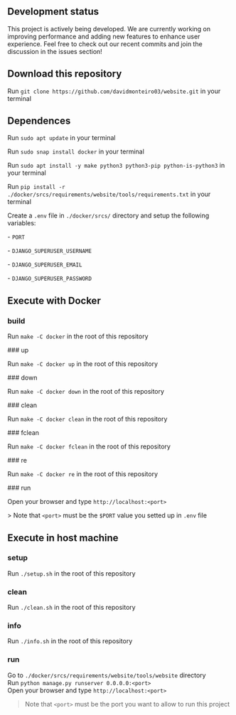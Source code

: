## Development status
<p>This project is actively being developed. We are currently working on improving performance and adding new features to enhance user experience. Feel free to check out our recent commits and join the discussion in the issues section!</p>

## Download this repository
<p>Run <code>git clone https://github.com/davidmonteiro03/website.git</code> in your terminal</p>

## Dependences
<p>Run <code>sudo apt update</code> in your terminal</p>
<p>Run <code>sudo snap install docker</code> in your terminal</p>
<p>Run <code>sudo apt install -y make python3 python3-pip python-is-python3</code> in your terminal</p>
<p>Run <code>pip install -r ./docker/srcs/requirements/website/tools/requirements.txt</code> in your terminal</p>
<p>Create a <code>.env</code> file in <code>./docker/srcs/</code> directory and setup the following variables:</p>
<p>- <code>PORT</code></p>
<p>- <code>DJANGO_SUPERUSER_USERNAME</code></p>
<p>- <code>DJANGO_SUPERUSER_EMAIL</code></p>
<p>- <code>DJANGO_SUPERUSER_PASSWORD</code></p>

## Execute with Docker
### build
<p>Run <code>make -C docker</code> in the root of this repository</p>
### up
<p>Run <code>make -C docker up</code> in the root of this repository</p>
### down
<p>Run <code>make -C docker down</code> in the root of this repository</p>
### clean
<p>Run <code>make -C docker clean</code> in the root of this repository</p>
### fclean
<p>Run <code>make -C docker fclean</code> in the root of this repository</p>
### re
<p>Run <code>make -C docker re</code> in the root of this repository</p>
### run
<p>Open your browser and type <code>http://localhost:&lt;port&gt;</code></p>
<p>> Note that <code>&lt;port&gt;</code> must be the <code>$PORT</code> value you setted up in <code>.env</code> file</p>

## Execute in host machine
### setup
Run `./setup.sh` in the root of this repository
### clean
Run `./clean.sh` in the root of this repository
### info
Run `./info.sh` in the root of this repository
### run
Go to `./docker/srcs/requirements/website/tools/website` directory<br>
Run `python manage.py runserver 0.0.0.0:<port>`<br>
Open your browser and type `http://localhost:<port>`<br>
> Note that `<port>` must be the port you want to allow to run this project
